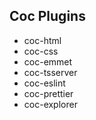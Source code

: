 ## Coc Plugins

- coc-html
- coc-css
- coc-emmet
- coc-tsserver
- coc-eslint
- coc-prettier
- coc-explorer
